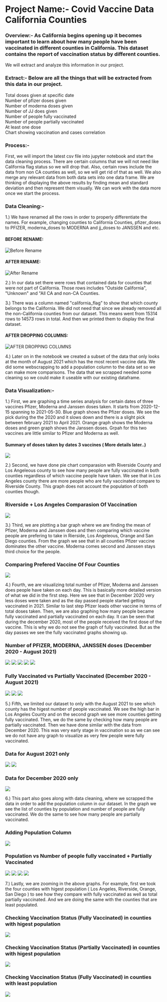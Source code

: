 # Project Name:- Covid Vaccine Data California Counties

### Overview:- As California begins opening up it becomes important to learn about how many people have been vaccinated in different counties in California. This dataset contains the report of vaccination status by different counties.
We will extract and analyze this information in our project. 

### Extract:- Below are all the things that will be extracted from this data in our project. 
Total doses given at specific date \
Number of pfizer doses given \
Number of moderna doses given \
Number of JJ does given \
Number of people fully vaccinated \
Number of people partially vaccinated \
At least one dose \
Chart showing vaccination and cases correlation 

### Process:-
First, we will import the latest csv file into jupyter notebook and start the data cleaning process.
There are certain columns that we will not need like California flag status so we will drop that. Also, certain rows include the data from non CA counties as well, 
so we will get rid of that as well. We also merge any relevant data from both data sets into one data frame. We are thinking of displaying the above 
results by finding mean and standard deviation and then represent them visually. We can work with the data more once we start the process. 

### Data Cleaning:- 

1.) We have renamed all the rows in order to properly differentiate the names. For example, changing counties to California Counties, pfizer_doses to PFIZER, moderna_doses to MODERNA and jj_doses to JANSSEN and etc. 
#### BEFORE RENAME:
![Before Rename](https://github.com/CS-UCR/final-project-covidvaccineca/blob/main/Project%20Screenshots/Before.PNG?raw=true "Before Rename")
#### AFTER RENAME:
![After Rename](https://github.com/CS-UCR/final-project-covidvaccineca/blob/main/Project%20Screenshots/After.PNG?raw=true)

2.) In our data set there were rows that contained data for counties that were not part of California. Those rows includes "Outside California", "Unknown" and "All CA and non-CA Counties. 

3.) There was a column named "california_flag" to show that which county belongs to the California. We did not need that since we already removed all the non-California counties from our dataset. This means went from 15314 rows to 14573 rows in total. And then we printed them to display the final dataset. 
#### AFTER DROPPING COLUMNS:
![AFTER DROPPING COLUMNS](https://github.com/CS-UCR/final-project-covidvaccineca/blob/main/Project%20Screenshots/After%20dropping.PNG?raw=true)

4.) Later on in the notebook we created a subset of the data that only looks at the month of August 2021 which has the most recent vaccine data. We did some webscrapping to add a population column to the data set so we can make more comparisons. The data that we scrapped needed some cleaning so we could make it useable with our existing dataframe. 

### Data Visualization:-

1.) First, we are graphing a time series analysis for certain dates of three vaccines Pfizer, Moderna and Janssen doses taken. It starts from 2020-12-15 spanning to 2021-05-30. 
Blue graph shows the Pfizer doses. We see the pick during the the 2020 and it slows down and there is a slight pick between february 2021 to April 2021. Orange graph shows the 
Moderna doses and green graph shows the Janssen doses. Grpah for this two vaccines are little similar to Pfizer and Moderna as well. 
#### Summary of doses taken by dates 3 vaccines ( More details later..)
![](https://github.com/CS-UCR/final-project-covidvaccineca/blob/main/Project%20Screenshots/Doses%20on%20Date.PNG?raw=true)

2.) Second, we have done pie chart comparasion with Riverside County and Los Angeleous county to see how many people are fully vaccinated in both counties regardless of which 
vaccine people have taken. We see that in Los Angeles county there are more people who are fully vaccinated compare to Riverside County. This graph does not account the population
of both counties though. 
### Riverside + Los Angeles Comparasion Of Vaccination
![](https://github.com/CS-UCR/final-project-covidvaccineca/blob/main/Project%20Screenshots/Riverside-LA.PNG?raw=true)

3.) Third, we are plotting a bar graph where we are finding the mean of Pfizer, Moderna and Janssen does and then comparing which vaccine people are prefering to take in Rierside, 
Los Angeleous, Orange and San Diego counties. From the graph we see that in all counties Pfizer vaccine dominates the other vaccine. Moderna comes second and Janssen stays third choice for the people. 
### Comparing Prefered Vaccine Of Four Counties
![](https://github.com/CS-UCR/final-project-covidvaccineca/blob/main/Project%20Screenshots/Prefered%20Vaccine.PNG?raw=true)

4.) Fourth, we are visualizing total number of Pfizer, Moderna and Janssen does people have taken on each day. This is basically more detailed version of what we did in the first step. Here we see that in December 2020 very less doses were taken and as the day passed people started getting vaccinated in 2021. Similar to last step Pfizer leads other vaccine in terms of total doses taken. Then, we are also graphing how many people became fully vaccinated and partially vaccinated on each day. It can be seen that during the december 2020, most of the people received the first dose of the vaccine. This is why we do not see the graph of fully vaccinated. But as the day passes we see the fully vaccinated graphs showing up. 
### Number of PFIZER, MODERNA, JANSSEN doses (December 2020 - August 2021)
![](https://github.com/CS-UCR/final-project-covidvaccineca/blob/main/Project%20Screenshots/Date%20Analysis%201.PNG?raw=true)
![](https://github.com/CS-UCR/final-project-covidvaccineca/blob/main/Project%20Screenshots/Date%20Analysis%202.PNG?raw=true)
![](https://github.com/CS-UCR/final-project-covidvaccineca/blob/main/Project%20Screenshots/Date%20Analysis%203.PNG?raw=true)
![](https://github.com/CS-UCR/final-project-covidvaccineca/blob/main/Project%20Screenshots/Date%20Analysis%204.PNG?raw=true)
![](https://github.com/CS-UCR/final-project-covidvaccineca/blob/main/Project%20Screenshots/Date%20Analysis%205.PNG?raw=true)
### Fully Vaccinated vs Partially Vaccinated (December 2020 - August 2021)
![](https://github.com/CS-UCR/final-project-covidvaccineca/blob/main/Project%20Screenshots/Date%20Analysis%206.PNG?raw=true)
![](https://github.com/CS-UCR/final-project-covidvaccineca/blob/main/Project%20Screenshots/Date%20Analysis%207.PNG?raw=true)
![](https://github.com/CS-UCR/final-project-covidvaccineca/blob/main/Project%20Screenshots/Date%20Analysis%208.PNG?raw=true)

5.) Fifth, we limited our dataset to only with the August 2021 to see which county has the higest number of people vaccinated. We see the high bar in Los Angeles County and on the second graph we see more counties getting fully vaccinated. Then, we do the same by checking how many people are partially vaccinated. Then we have done similar with the data from December 2020. This was very early stage in vaccination so as we can see we do not have any graph to visualize as very few people were fully vaccinated.
### Data for August 2021 only
![](https://github.com/CS-UCR/final-project-covidvaccineca/blob/main/Project%20Screenshots/Number%20of%20fully%20vaccinated.PNG?raw=true)
![](https://github.com/CS-UCR/final-project-covidvaccineca/blob/main/Project%20Screenshots/Number%20of%20fully%20vaccinated%202.PNG?raw=true)
### Data for December 2020 only
![](https://github.com/CS-UCR/final-project-covidvaccineca/blob/main/Project%20Screenshots/December%20Fully.PNG?raw=true)

6.) This part also goes along with data cleaning, where we scrapped the data in order to add the population column in our dataset. In the graph we see the list of counties by population and number of people are fully vaccinated. We do the same to see how many people are partially vaccinated.
### Adding Population Column
![](https://github.com/CS-UCR/final-project-covidvaccineca/blob/main/Project%20Screenshots/Population%20Column.PNG?raw=true)
### Population vs Number of people fully vaccinated + Partially Vaccinated
![](https://github.com/CS-UCR/final-project-covidvaccineca/blob/main/Project%20Screenshots/Population%20Fully%20Vaccination.PNG?raw=true)
![](https://github.com/CS-UCR/final-project-covidvaccineca/blob/main/Project%20Screenshots/Population%20Fully%20Vaccination%202.PNG?raw=true)
![](https://github.com/CS-UCR/final-project-covidvaccineca/blob/main/Project%20Screenshots/Population%20Partially%20Vaccination.PNG?raw=true)
![](https://github.com/CS-UCR/final-project-covidvaccineca/blob/main/Project%20Screenshots/Population%20Partially%20Vaccination-2.PNG?raw=true)

7.) Lastly, we are zooming in the above graphs. For example, first we took the four counties with higest population ( Los Angeles, Riverside, Orange, San Diego ) to see how they compare with fully vaccinated as well as total partially vaccinated. And we are doing the same with the counties that are least populated. 
### Checking Vaccination Status (Fully Vaccinated) in counties with higest population
![](https://github.com/CS-UCR/final-project-covidvaccineca/blob/main/Project%20Screenshots/Higest%20Population%20Fully%20Vaccinated.PNG?raw=true)
### Checking Vaccination Status (Partially Vaccinated) in counties with higest population
![](https://github.com/CS-UCR/final-project-covidvaccineca/blob/main/Project%20Screenshots/Higest%20Population%20Partially%20Vaccinated.PNG?raw=true)
### Checking Vaccination Status (Fully Vaccinated) in counties with least population
![](https://github.com/CS-UCR/final-project-covidvaccineca/blob/main/Project%20Screenshots/Less%20Population%20Fully.PNG?raw=true)
